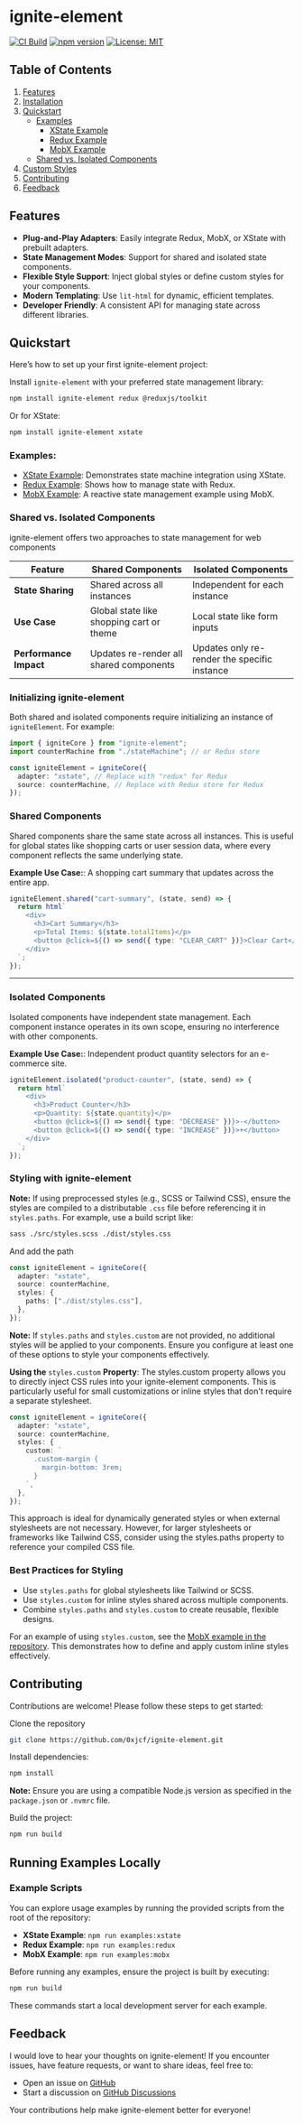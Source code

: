 # ignite-element

[![CI Build](https://github.com/0xjcf/ignite-element/actions/workflows/ci.yml/badge.svg)](https://github.com/0xjcf/ignite-element/actions/workflows/ci.yml)
[![npm version](https://img.shields.io/npm/v/ignite-element.svg)](https://www.npmjs.com/package/ignite-element)
[![License: MIT](https://img.shields.io/badge/License-MIT-yellow.svg)](https://opensource.org/licenses/MIT)

## Table of Contents

1. [Features](#features)
2. [Installation](#installation)
3. [Quickstart](#quickstart)
   - [Examples](#examples)
     - [XState Example](./src/examples/xstate)
     - [Redux Example](./src/examples/redux)
     - [MobX Example](./src/examples/mobx)
   - [Shared vs. Isolated Components](#shared-vs-isolated-components)
4. [Custom Styles](#using-custom-styles-with-igniteelement)
5. [Contributing](#contributing)
6. [Feedback](#feedback)

## Features

- **Plug-and-Play Adapters**: Easily integrate Redux, MobX, or XState with prebuilt adapters.
- **State Management Modes**: Support for shared and isolated state components.
- **Flexible Style Support**: Inject global styles or define custom styles for your components.
- **Modern Templating**: Use `lit-html` for dynamic, efficient templates.
- **Developer Friendly**: A consistent API for managing state across different libraries.

## Quickstart

Here’s how to set up your first ignite-element project:

Install `ignite-element` with your preferred state management library:

```bash
npm install ignite-element redux @reduxjs/toolkit
```

Or for XState:

```bash
npm install ignite-element xstate
```

### Examples:

- [XState Example](./src/examples/xstate): Demonstrates state machine integration using XState.
- [Redux Example](./src/examples/redux/): Shows how to manage state with Redux.
- [MobX Example](./src/examples/mobx/): A reactive state management example using MobX.

### Shared vs. Isolated Components

ignite-element offers two approaches to state management for web components

| Feature                | Shared Components                        | Isolated Components                          |
| ---------------------- | ---------------------------------------- | -------------------------------------------- |
| **State Sharing**      | Shared across all instances              | Independent for each instance                |
| **Use Case**           | Global state like shopping cart or theme | Local state like form inputs                 |
| **Performance Impact** | Updates re-render all shared components  | Updates only re-render the specific instance |

### Initializing ignite-element

Both shared and isolated components require initializing an instance of `igniteElement`. For example:

```typescript
import { igniteCore } from "ignite-element";
import counterMachine from "./stateMachine"; // or Redux store

const igniteElement = igniteCore({
  adapter: "xstate", // Replace with "redux" for Redux
  source: counterMachine, // Replace with Redux store for Redux
});
```

### Shared Components

Shared components share the same state across all instances. This is useful for global states like shopping carts or user session data, where every component reflects the same underlying state.

<b>Example Use Case:</b>: A shopping cart summary that updates across the entire app.

```typescript
igniteElement.shared("cart-summary", (state, send) => {
  return html`
    <div>
      <h3>Cart Summary</h3>
      <p>Total Items: ${state.totalItems}</p>
      <button @click=${() => send({ type: "CLEAR_CART" })}>Clear Cart</button>
    </div>
  `;
});
```

---

### Isolated Components

Isolated components have independent state management. Each component instance operates in its own scope, ensuring no interference with other components.

<b>Example Use Case:</b>: Independent product quantity selectors for an e-commerce site.

```typescript
igniteElement.isolated("product-counter", (state, send) => {
  return html`
    <div>
      <h3>Product Counter</h3>
      <p>Quantity: ${state.quantity}</p>
      <button @click=${() => send({ type: "DECREASE" })}>-</button>
      <button @click=${() => send({ type: "INCREASE" })}>+</button>
    </div>
  `;
});
```

### Styling with ignite-element

**Note:** If using preprocessed styles (e.g., SCSS or Tailwind CSS), ensure the styles are compiled to a distributable `.css` file before referencing it in `styles.paths`. For example, use a build script like:

```bash
sass ./src/styles.scss ./dist/styles.css
```

And add the path

```typescript
const igniteElement = igniteCore({
  adapter: "xstate",
  source: counterMachine,
  styles: {
    paths: ["./dist/styles.css"],
  },
});
```

**Note:** If `styles.paths` and `styles.custom` are not provided, no additional styles will be applied to your components. Ensure you configure at least one of these options to style your components effectively.

**Using the** `styles.custom` **Property**: The styles.custom property allows you to directly inject CSS rules into your ignite-element components. This is particularly useful for small customizations or inline styles that don't require a separate stylesheet.

```typescript
const igniteElement = igniteCore({
  adapter: "xstate",
  source: counterMachine,
  styles: {
    custom: `
      .custom-margin {
        margin-bottom: 3rem;
      }
    `,
  },
});
```

This approach is ideal for dynamically generated styles or when external stylesheets are not necessary. However, for larger stylesheets or frameworks like Tailwind CSS, consider using the styles.paths property to reference your compiled CSS file.

### Best Practices for Styling

- Use `styles.paths` for global stylesheets like Tailwind or SCSS.
- Use `styles.custom` for inline styles shared across multiple components.
- Combine `styles.paths` and `styles.custom` to create reusable, flexible designs.

For an example of using `styles.custom`, see the [MobX example in the repository](src/examples/mobx/README.md). This demonstrates how to define and apply custom inline styles effectively.

## Contributing

Contributions are welcome! Please follow these steps to get started:

Clone the repository

```bash
git clone https://github.com/0xjcf/ignite-element.git
```

Install dependencies:

```bash
npm install
```

**Note:** Ensure you are using a compatible Node.js version as specified in the `package.json` or `.nvmrc` file.

Build the project:

```bash
npm run build
```

## Running Examples Locally

### Example Scripts

You can explore usage examples by running the provided scripts from the root of the repository:

- **XState Example**: `npm run examples:xstate`
- **Redux Example**: `npm run examples:redux`
- **MobX Example**: `npm run examples:mobx`

Before running any examples, ensure the project is built by executing:

```bash
npm run build
```

These commands start a local development server for each example.

## Feedback

I would love to hear your thoughts on ignite-element! If you encounter issues, have feature requests, or want to share ideas, feel free to:

- Open an issue on [GitHub](https://github.com/0xjcf/Ignite-Element/issues)
- Start a discussion on [GitHub Discussions](https://github.com/0xjcf/Ignite-Element/discussions)

Your contributions help make ignite-element better for everyone!
